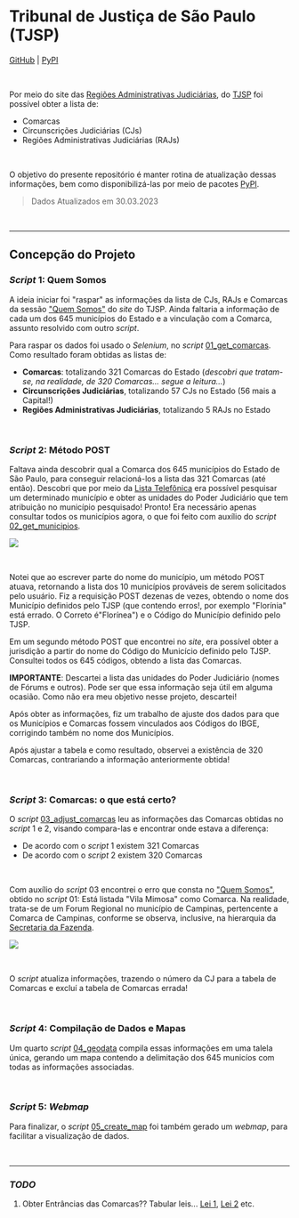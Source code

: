 # Tribunal de Justiça de São Paulo (TJSP)

[GitHub](https://github.com/open-geodata/sp_tjsp_divadmin) | [PyPI](https://pypi.org/project/sp-tjsp-divadmin)

<br>

Por meio do site das [Regiões Administrativas Judiciárias](https://www.tjsp.jus.br/QuemSomos/QuemSomos/RegioesAdministrativasJudiciarias), do [TJSP](https://portal.tjsp.jus.br) foi possível obter a lista de:

- Comarcas
- Circunscrições Judiciárias (CJs)
- Regiões Administrativas Judiciárias (RAJs)

<br>

O objetivo do presente repositório é manter rotina de atualização dessas informações, bem como disponibilizá-las por meio de pacotes [PyPI](https://pypi.org/project/sp-tjsp-divadmin).

> Dados Atualizados em 30.03.2023

<br>

---

## Concepção do Projeto

### _Script_ 1: Quem Somos

A ideia iniciar foi "raspar" as informações da lista de CJs, RAJs e Comarcas da sessão ["Quem Somos"](https://www.tjsp.jus.br/QuemSomos/QuemSomos/RegioesAdministrativasJudiciarias) do _site_ do TJSP. Ainda faltaria a informação de cada um dos 645 municípios do Estado e a vinculação com a Comarca, assunto resolvido com outro _script_.

Para raspar os dados foi usado o _Selenium_, no _script_ [01_get_comarcas](./scripts/01_get_comarcas.ipynb). Como resultado foram obtidas as listas de:

- **Comarcas**: totalizando 321 Comarcas do Estado (_descobri que tratam-se, na realidade, de 320 Comarcas... segue a leitura..._)
- **Circunscrições Judiciárias**, totalizando 57 CJs no Estado (56 mais a Capital!)
- **Regiões Administrativas Judiciárias**, totalizando 5 RAJs no Estado

<br>

### _Script_ 2: Método POST

Faltava ainda descobrir qual a Comarca dos 645 municípios do Estado de São Paulo, para conseguir relacioná-los a lista das 321 Comarcas (até então). Descobri que por meio da [Lista Telefônica](https://www.tjsp.jus.br/ListaTelefonica) era possível pesquisar um determinado município e obter as unidades do Poder Judiciário que tem atribuição no município pesquisado! Pronto! Era necessário apenas consultar todos os municípios agora, o que foi feito com auxílio do _script_ [02_get_municipios](./scripts/02_get_municipios.ipynb).

![](https://i.imgur.com/I2iKlnE.png)

<br>

Notei que ao escrever parte do nome do município, um método POST atuava, retornando a lista dos 10 municípios prováveis de serem solicitados pelo usuário. Fiz a requisição POST dezenas de vezes, obtendo o nome dos Município definidos pelo TJSP (que contendo erros!, por exemplo "Florínia" está errado. O Correto é"Florínea") e o Código do Município definido pelo TJSP.

Em um segundo método POST que encontrei no _site_, era possível obter a jurisdição a partir do nome do Código do Municício definido pelo TJSP. Consultei todos os 645 códigos, obtendo a lista das Comarcas.

**IMPORTANTE**: Descartei a lista das unidades do Poder Judiciário (nomes de Fórums e outros). Pode ser que essa informação seja útil em alguma ocasião. Como não era meu objetivo nesse projeto, descartei!

Após obter as informações, fiz um trabalho de ajuste dos dados para que os Municípios e Comarcas fossem vinculados aos Códigos do IBGE, corrigindo também no nome dos Municípios.

Após ajustar a tabela e como resultado, observei a existência de 320 Comarcas, contrariando a informação anteriormente obtida!

<br>

### _Script_ 3: Comarcas: o que está certo?

O _script_ [03_adjust_comarcas](./scripts/03_adjust_comarcas.ipynb) leu as informações das Comarcas obtidas no _script_ 1 e 2, visando compara-las e encontrar onde estava a diferença:

- De acordo com o _script_ 1 existem 321 Comarcas
- De acordo com o _script_ 2 existem 320 Comarcas

<br>

Com auxílio do _script_ 03 encontrei o erro que consta no ["Quem Somos"](https://www.tjsp.jus.br/QuemSomos/QuemSomos/RegioesAdministrativasJudiciarias), obtido no _script_ 01: Está listada "Vila Mimosa" como Comarca. Na realidade, trata-se de um Forum Regional no município de Campinas, pertencente a Comarca de Campinas, conforme se observa, inclusive, na hierarquia da [Secretaria da Fazenda](http://www.fazenda.sp.gov.br/ua/hierarquia3.asp?ua1=0021071).

![](https://i.imgur.com/RVAA9Ly.png)

<br>

O _script_ atualiza informações, trazendo o número da CJ para a tabela de Comarcas e excluí a tabela de Comarcas errada!

<br>

### _Script_ 4: Compilação de Dados e Mapas

Um quarto _script_ [04_geodata](./scripts/04_geodata.ipynb) compila essas informações em uma talela única, gerando um mapa contendo a delimitação dos 645 municíos com todas as informações associadas.

<br>

### _Script_ 5: _Webmap_

Para finalizar, o _script_ [05_create_map](./scripts/05_create_map.ipynb) foi também gerado um _webmap_, para facilitar a visualização de dados.

<br>

---

### _TODO_

1. Obter Entrâncias das Comarcas?? Tabular leis... [Lei 1](https://www.al.sp.gov.br/norma/59545), [Lei 2](https://www.al.sp.gov.br/repositorio/legislacao/lei.complementar/2005/lei.complementar-980-21.12.2005.html) etc.
